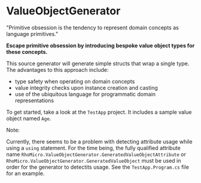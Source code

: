 # ValueObjectGenerator

"Primitive obsession is the tendency to represent domain concepts as language primitives."

**Escape primitive obsession by introducing bespoke value object types for these concepts.**

This source generator will generate simple structs that wrap a single type.
The advantages to this approach include:
- type safety when operating on domain concepts
- value integrity checks upon instance creation and casting
- use of the ubiquitous language for programmatic domain representations

To get started, take a look at the `TestApp` project. It includes a sample value object named `Age`.

Note: 

Currently, there seems to be a problem with detecting attribute usage while using a `using` statement.
For the time being, the fully qualified attribute name `RhoMicro.ValueObjectGenerator.GeneratedValueObjectAttribute`
or `RhoMicro.ValueObjectGenerator.GeneratedValueObject` must be used in order for the generator to detectits usage. See the `TestApp.Program.cs` file for an example.